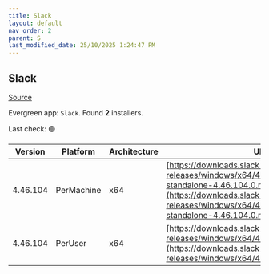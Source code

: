 ```yaml
---
title: Slack
layout: default
nav_order: 2
parent: S
last_modified_date: 25/10/2025 1:24:47 PM
---
```


## Slack

[Source](https://slack.com/intl/en-au/help/articles/212475728-Deploy-Slack-via-Microsoft-Installer)

Evergreen app: `Slack`. Found **2** installers.

Last check: 🟢

| Version  | Platform   | Architecture | URI                                                                                                                                                                                                              |
| -------- | ---------- | ------------ | ---------------------------------------------------------------------------------------------------------------------------------------------------------------------------------------------------------------- |
| 4.46.104 | PerMachine | x64          | [https://downloads.slack-edge.com/desktop-releases/windows/x64/4.46.104/slack-standalone-4.46.104.0.msi](https://downloads.slack-edge.com/desktop-releases/windows/x64/4.46.104/slack-standalone-4.46.104.0.msi) |
| 4.46.104 | PerUser    | x64          | [https://downloads.slack-edge.com/desktop-releases/windows/x64/4.46.104/SlackSetup.msi](https://downloads.slack-edge.com/desktop-releases/windows/x64/4.46.104/SlackSetup.msi)                                   |
